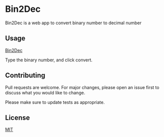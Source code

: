 # Bin2Dec

Bin2Dec is a web app to convert binary number to decimal number


## Usage
[Bin2Dec](https://modest-meninsky-d48f4d.netlify.app/)

Type the binary number, and click convert.
 
## Contributing
Pull requests are welcome. For major changes, please open an issue first to discuss what you would like to change.

Please make sure to update tests as appropriate.

## License
[MIT](https://choosealicense.com/licenses/mit/)
